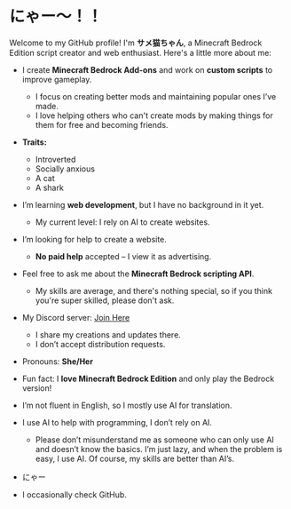 # にゃー～！！

Welcome to my GitHub profile! I'm **サメ猫ちゃん**, a Minecraft Bedrock Edition script creator and web enthusiast. Here's a little more about me:

- I create **Minecraft Bedrock Add-ons** and work on **custom scripts** to improve gameplay.
  - I focus on creating better mods and maintaining popular ones I’ve made.
  - I love helping others who can't create mods by making things for them for free and becoming friends.
  
- **Traits:**
  - Introverted
  - Socially anxious
  - A cat
  - A shark
  
- I’m learning **web development**, but I have no background in it yet.
  - My current level: I rely on AI to create websites.
  
- I’m looking for help to create a website.  
  - **No paid help** accepted – I view it as advertising.
  
- Feel free to ask me about the **Minecraft Bedrock scripting API**.
  - My skills are average, and there's nothing special, so if you think you're super skilled, please don't ask.
  
- My Discord server: [Join Here](https://discord.gg/2fMyEjbkGQ)
  - I share my creations and updates there.
  - I don’t accept distribution requests.
  
- Pronouns: **She/Her**
  
- Fun fact: I **love Minecraft Bedrock Edition** and only play the Bedrock version!

- I’m not fluent in English, so I mostly use AI for translation.
  
- I use AI to help with programming, I don’t rely on AI.
  - Please don’t misunderstand me as someone who can only use AI and doesn’t know the basics. I’m just lazy, and when the problem is easy, I use AI. Of course, my skills are better than AI’s.
  
- にゃー

- I occasionally check GitHub.
